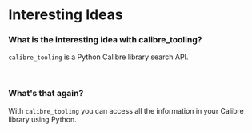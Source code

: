 # Interesting Ideas

### What is the interesting idea with calibre_tooling?

`calibre_tooling` is a Python Calibre library search API.

<br>

### What's that again?

With `calibre_tooling` you can access all the information in your Calibre library using Python.
